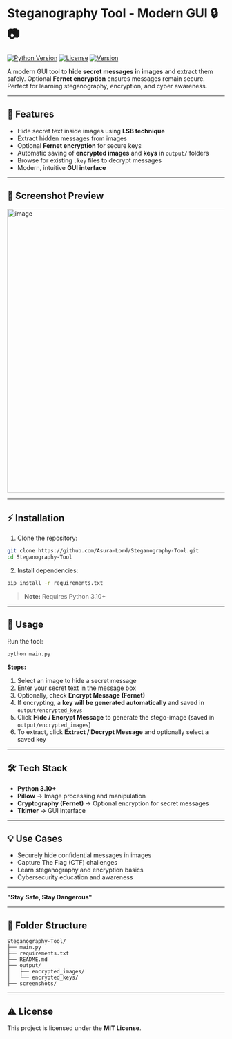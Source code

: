

# Steganography Tool - Modern GUI 🔒📷

[![Python Version](https://img.shields.io/badge/python-3.10+-blue)](https://www.python.org/)
[![License](https://img.shields.io/badge/license-MIT-green)](LICENSE)
[![Version](https://img.shields.io/badge/version-1.0-blueviolet)](https://github.com/Asura-Lord/Steganography-Tool)

A modern GUI tool to **hide secret messages in images** and extract them safely. Optional **Fernet encryption** ensures messages remain secure. Perfect for learning steganography, encryption, and cyber awareness.

---

## 🔹 Features

- Hide secret text inside images using **LSB technique**  
- Extract hidden messages from images  
- Optional **Fernet encryption** for secure keys  
- Automatic saving of **encrypted images** and **keys** in `output/` folders  
- Browse for existing `.key` files to decrypt messages  
- Modern, intuitive **GUI interface**  

---

## 📸 Screenshot Preview

<img width="805" height="657" alt="image" src="https://github.com/user-attachments/assets/5b748369-a66b-4a66-8880-dd0ee5e85dcb" />


---

## ⚡ Installation

1. Clone the repository:

```bash
git clone https://github.com/Asura-Lord/Steganography-Tool.git
cd Steganography-Tool
````

2. Install dependencies:

```bash
pip install -r requirements.txt
```

> **Note:** Requires Python 3.10+

---

## 🚀 Usage

Run the tool:

```bash
python main.py
```

**Steps:**

1. Select an image to hide a secret message
2. Enter your secret text in the message box
3. Optionally, check **Encrypt Message (Fernet)**
4. If encrypting, a **key will be generated automatically** and saved in `output/encrypted_keys`
5. Click **Hide / Encrypt Message** to generate the stego-image (saved in `output/encrypted_images`)
6. To extract, click **Extract / Decrypt Message** and optionally select a saved key

---

## 🛠 Tech Stack

* **Python 3.10+**
* **Pillow** → Image processing and manipulation
* **Cryptography (Fernet)** → Optional encryption for secret messages
* **Tkinter** → GUI interface

---

## 💡 Use Cases

* Securely hide confidential messages in images
* Capture The Flag (CTF) challenges
* Learn steganography and encryption basics
* Cybersecurity education and awareness

---

 **"Stay Safe, Stay Dangerous"**

---

## 📁 Folder Structure

```
Steganography-Tool/
├── main.py
├── requirements.txt
├── README.md
├── output/
│   ├── encrypted_images/
│   └── encrypted_keys/
├── screenshots/
```

---

## ⚠️ License

This project is licensed under the **MIT License**.

